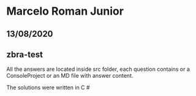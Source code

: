 # Marcelo Roman Junior

## 13/08/2020

## zbra-test

All the answers are located inside src folder, each question contains or a ConsoleProject or an MD file with answer content.

The solutions were written in C #
